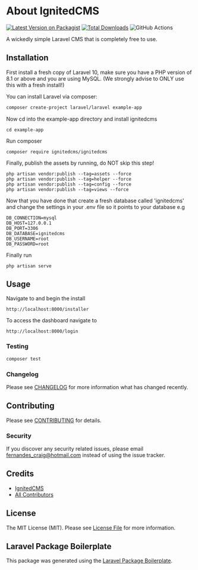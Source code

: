 # About IgnitedCMS

[![Latest Version on Packagist](https://img.shields.io/packagist/v/ignitedcms/ignitedcms.svg?style=flat-square)](https://packagist.org/packages/ignitedcms/ignitedcms)
[![Total Downloads](https://img.shields.io/packagist/dt/ignitedcms/ignitedcms.svg?style=flat-square)](https://packagist.org/packages/ignitedcms/ignitedcms)
![GitHub Actions](https://github.com/ignitedcms/ignitedcms/actions/workflows/main.yml/badge.svg)

A wickedly simple Laravel CMS that is completely free to use.

## Installation
First install a fresh copy of Laravel 10, make sure you have a PHP version of 8.1 or above
and you are using MySQL. (We strongly advise to ONLY use this with a fresh install!)

You can install Laravel via composer:

```bash
composer create-project laravel/laravel example-app
```

Now cd into the example-app directory and install ignitedcms

```
cd example-app
```
Run composer
 
```
composer require ignitedcms/ignitedcms
```

Finally, publish the assets by running, do NOT skip this step!

```
php artisan vendor:publish --tag=assets --force
php artisan vendor:publish --tag=helper --force
php artisan vendor:publish --tag=config --force
php artisan vendor:publish --tag=views --force
```

Now that you have done that create a fresh database called
'ignitedcms' and change the settings in your .env file
so it points to your database e.g

```
DB_CONNECTION=mysql
DB_HOST=127.0.0.1
DB_PORT=3306
DB_DATABASE=ignitedcms
DB_USERNAME=root
DB_PASSWORD=root
```

Finally run
```
php artisan serve
```

## Usage
Navigate to and begin the install
```
http://localhost:8000/installer
```

To access the dashboard navigate to

```
http://localhost:8000/login
```


### Testing

```bash
composer test
```

### Changelog

Please see [CHANGELOG](CHANGELOG.md) for more information what has changed recently.

## Contributing

Please see [CONTRIBUTING](CONTRIBUTING.md) for details.

### Security

If you discover any security related issues, please email fernandes_craig@hotmail.com instead of using the issue tracker.

## Credits

-   [IgnitedCMS](https://github.com/ignitedcms)
-   [All Contributors](../../contributors)

## License

The MIT License (MIT). Please see [License File](LICENSE.md) for more information.

## Laravel Package Boilerplate

This package was generated using the [Laravel Package Boilerplate](https://laravelpackageboilerplate.com).
